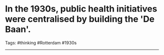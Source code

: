 # In the 1930s, public health initiatives were centralised by building the 'De Baan'.
Tags: #thinking #Rotterdam #1930s 

---